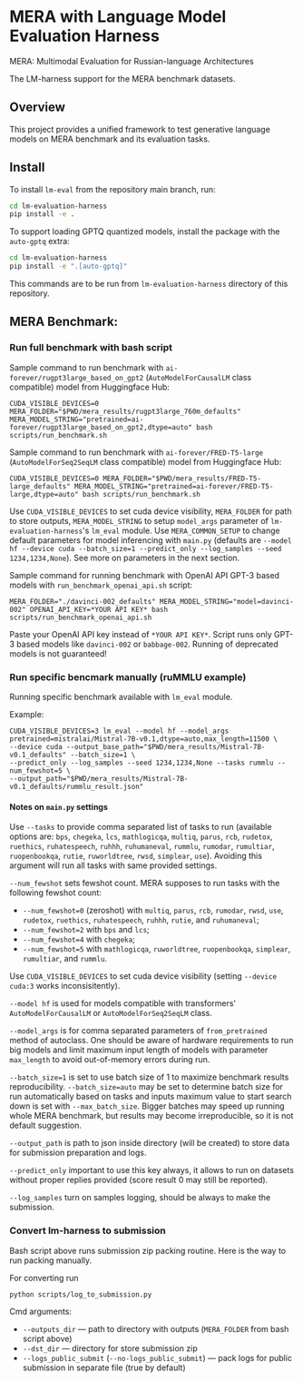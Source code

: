 # MERA with Language Model Evaluation Harness

MERA: Multimodal Evaluation for Russian-language Architectures

The LM-harness support for the MERA benchmark datasets.

## Overview

This project provides a unified framework to test generative language models on MERA benchmark and its evaluation tasks.

## Install

To install `lm-eval` from the repository main branch, run:

```bash
cd lm-evaluation-harness
pip install -e .
```

To support loading GPTQ quantized models, install the package with the `auto-gptq` extra:

```bash
cd lm-evaluation-harness
pip install -e ".[auto-gptq]"
```

This commands are to be run from `lm-evaluation-harness` directory of this repository.

## MERA Benchmark:

### Run full benchmark with bash script

Sample command to run benchmark with `ai-forever/rugpt3large_based_on_gpt2` (`AutoModelForCausalLM` class compatible)
model from Huggingface Hub:

```linux
CUDA_VISIBLE_DEVICES=0 MERA_FOLDER="$PWD/mera_results/rugpt3large_760m_defaults" MERA_MODEL_STRING="pretrained=ai-forever/rugpt3large_based_on_gpt2,dtype=auto" bash scripts/run_benchmark.sh
```

Sample command to run benchmark with `ai-forever/FRED-T5-large` (`AutoModelForSeq2SeqLM` class compatible)
model from Huggingface Hub:

```linux
CUDA_VISIBLE_DEVICES=0 MERA_FOLDER="$PWD/mera_results/FRED-T5-large_defaults" MERA_MODEL_STRING="pretrained=ai-forever/FRED-T5-large,dtype=auto" bash scripts/run_benchmark.sh
```

Use `CUDA_VISIBLE_DEVICES` to set cuda device visibility, `MERA_FOLDER` for path to store outputs,
`MERA_MODEL_STRING` to setup `model_args` parameter of `lm-evaluation-harness`'s `lm_eval` module.
Use `MERA_COMMON_SETUP` to change default parameters for model inferencing with `main.py` (defaults are
`--model hf --device cuda --batch_size=1 --predict_only --log_samples --seed 1234,1234,None`).
See more on parameters in the next section.

Sample command for running benchmark with OpenAI API GPT-3 based models with `run_benchmark_openai_api.sh` script:

```linux
MERA_FOLDER="./davinci-002_defaults" MERA_MODEL_STRING="model=davinci-002" OPENAI_API_KEY=*YOUR API KEY* bash scripts/run_benchmark_openai_api.sh
```

Paste your OpenAI API key instead of `*YOUR API KEY*`. Script runs only GPT-3 based models like `davinci-002` or `babbage-002`.
Running of deprecated models is not guaranteed!

### Run specific bencmark manually (ruMMLU example)

Running specific benchmark available with `lm_eval` module.

Example:
```shell
CUDA_VISIBLE_DEVICES=3 lm_eval --model hf --model_args pretrained=mistralai/Mistral-7B-v0.1,dtype=auto,max_length=11500 \
--device cuda --output_base_path="$PWD/mera_results/Mistral-7B-v0.1_defaults" --batch_size=1 \
--predict_only --log_samples --seed 1234,1234,None --tasks rummlu --num_fewshot=5 \
--output_path="$PWD/mera_results/Mistral-7B-v0.1_defaults/rummlu_result.json"
```

#### Notes on `main.py` settings

Use `--tasks` to provide comma separated list of tasks to run (available options are: `bps`, `chegeka`, `lcs`,
`mathlogicqa`, `multiq`, `parus`, `rcb`, `rudetox`, `ruethics`, `ruhatespeech`, `ruhhh`, `ruhumaneval`, `rummlu`,
`rumodar`, `rumultiar`, `ruopenbookqa`, `rutie`, `ruworldtree`, `rwsd`, `simplear`, `use`).
Avoiding this argument will run all tasks with same provided settings.

`--num_fewshot` sets fewshot count. MERA supposes to run tasks with the following fewshot count:
* `--num_fewshot=0` (zeroshot) with `multiq`, `parus`, `rcb`, `rumodar`, `rwsd`, `use`, `rudetox`, `ruethics`,
`ruhatespeech`, `ruhhh`, `rutie`, and `ruhumaneval`;
* `--num_fewshot=2` with `bps` and `lcs`;
* `--num_fewshot=4` with `chegeka`;
* `--num_fewshot=5` with `mathlogicqa`, `ruworldtree`, `ruopenbookqa`, `simplear`, `rumultiar`, and `rummlu`.

Use `CUDA_VISIBLE_DEVICES` to set cuda device visibility (setting `--device cuda:3` works inconsisitently).

`--model hf` is used for models compatible with transformers' `AutoModelForCausalLM` or `AutoModelForSeq2SeqLM` class.

`--model_args` is for comma separated parameters of `from_pretrained` method of autoclass. One should be aware of
hardware requirements to run big models and limit maximum input length of models with parameter `max_length`
to avoid out-of-memory errors during run.

`--batch_size=1` is set to use batch size of 1 to maximize benchmark results reproducibility.
`--batch_size=auto` may be set to determine batch size for run automatically based on tasks and inputs maximum value
to start search down is set with `--max_batch_size`. Bigger batches may speed up running whole MERA benchmark,
but results may become irreproducible, so it is not default suggestion.

`--output_path` is path to json inside directory (will be created) to store data for submission preparation and logs.

`--predict_only` important to use this key always, it allows to run on datasets without proper replies provided
(score result 0 may still be reported).

`--log_samples` turn on samples logging, should be always to make the submission.


### Convert lm-harness to submission
Bash script above runs submission zip packing routine. Here is the way to run packing manually.

For converting run

```shell
python scripts/log_to_submission.py
```

Cmd arguments:

* `--outputs_dir` — path to directory with outputs (`MERA_FOLDER` from bash script above)
* `--dst_dir` — directory for store submission zip
* `--logs_public_submit` (`--no-logs_public_submit`) — pack logs for public submission in separate file (true by default)
